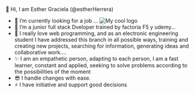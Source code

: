  👋 Hi, I am Esther Graciela (@estherHerrera)

- 👀 I’m currently looking for a job ... 																				<img src="https://photos.google.com/search/_tra_/photo/AF1QipNKhHwRq211PRY66hrd_TED2rq1Q7QRl1KFbMSp" alt="My cool logo"/>
- 🌱 I’m a junior full stack Dveloper trained by factoria F5  y udemy...
- 💞️  I really love web programming, and as an electronic engineering student I have addressed this branch in all possible ways, training and creating new projects, searching for information, generating ideas and collaborative work....
- ✨ I am an empathetic person, adapting to each person, I am a fast learner, constant and applied, seeking to solve problems according to the possibilities of the moment
- 😎 I handle changes with ease.
- ⚡ I have initiative and support good decisions
